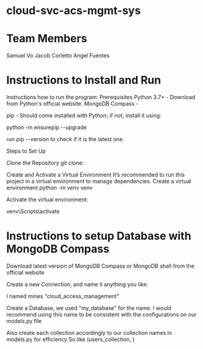 # cloud-svc-acs-mgmt-sys

# Team Members
Samuel Vo
Jacob Corletto
Angel Fuentes

# Instructions to Install and Run
Instructions how to run the program:
Prerequisites Python 3.7+ - Download from Python's official website. 
MongoDB Compass - 

 pip - Should come installed with Python; if not, install it using:

python -m ensurepip --upgrade

run pip --version to check if it is the latest one.

Steps to Set Up

Clone the Repository git clone: 

Create and Activate a Virtual Environment It’s recommended to run this project in a virtual environment to manage dependencies.
Create a virtual environment
python -m venv venv

Activate the virtual environment:

venv\Scripts\activate

# Instructions to setup Database with MongoDB Compass
Download latest version of MongoDB Compass or MongoDB shell from the official website

Create a new Connection, and name it anything you like:

I named mines "cloud_access_management"

Create a Database, we used "my_database" for the name. I would recommend using this name
to be consistent with the configurations on our models.py file

Also create each collection accordingly to our collection names in models.py for efficiency
So like (users_collection, )




